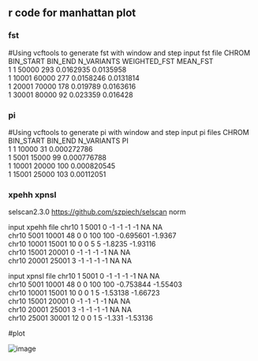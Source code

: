 ## r code for manhattan plot

### fst
#Using vcftools to generate fst with window and step
input fst file
CHROM	BIN_START	BIN_END	N_VARIANTS	WEIGHTED_FST	MEAN_FST<br>
1	1	50000	293	0.0162935	0.0135958<br>
1	10001	60000	277	0.0158246	0.0131814<br>
1	20001	70000	178	0.019789	0.0163616<br>
1	30001	80000	92	0.023359	0.016428

### pi
#Using vcftools to generate pi with window and step
input pi files
CHROM	BIN_START	BIN_END	N_VARIANTS	PI<br>
1	1	10000	31	0.000272786<br>
1	5001	15000	99	0.000776788<br>
1	10001	20000	100	0.000820545<br>
1	15001	25000	103	0.00112051


### xpehh xpnsl
selscan2.3.0
https://github.com/szpiech/selscan
norm

input xpehh file
chr10	1	5001	0	-1	-1	-1	-1	NA	NA<br>
chr10	5001	10001	48	0	0	100	100	-0.695601	-1.9367<br>
chr10	10001	15001	10	0	0	5	5	-1.8235	-1.93116<br>
chr10	15001	20001	0	-1	-1	-1	-1	NA	NA<br>
chr10	20001	25001	3	-1	-1	-1	-1	NA	NA

input xpnsl file
chr10	1	5001	0	-1	-1	-1	-1	NA	NA<br>
chr10	5001	10001	48	0	0	100	100	-0.753844	-1.55403<br>
chr10	10001	15001	10	0	0	1	5	-1.53138	-1.66723<br>
chr10	15001	20001	0	-1	-1	-1	-1	NA	NA<br>
chr10	20001	25001	3	-1	-1	-1	-1	NA	NA<br>
chr10	25001	30001	12	0	0	1	5	-1.331	-1.53136

#plot

![image](https://github.com/binzhengbin/YZWL/blob/main/evolution/R/manhattan/png/FST.png)
